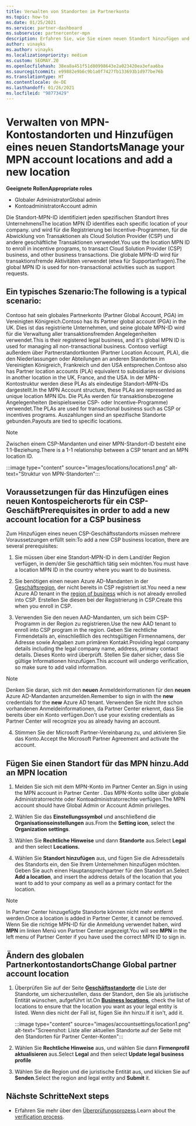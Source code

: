 ```yaml
---
title: Verwalten von Standorten im Partnerkonto
ms.topic: how-to
ms.date: 01/25/2021
ms.service: partner-dashboard
ms.subservice: partnercenter-mpn
description: Erfahren Sie, wie Sie einen neuen Standort hinzufügen und wie die Standort-MPN-ID in Incentive-Programmen, CSP-Geschäftsaktionen, Abonnements und anderen Transaktionen verwendet wird.
author: vinayks
ms.author: vinayks
ms.localizationpriority: medium
ms.custom: SEOMAY.20
ms.openlocfilehash: 38ea8a451f51d80998643e2a023420ea3efaa6ba
ms.sourcegitcommit: e99882e9b6c9b1a0f7427fb133693b1d977be76b
ms.translationtype: HT
ms.contentlocale: de-DE
ms.lasthandoff: 01/26/2021
ms.locfileid: "98773429"
---
```

# <a name="manage-your-mpn-account-locations-and-add-a-new-location"></a><span data-ttu-id="70877-103">Verwalten von MPN-Kontostandorten und Hinzufügen eines neuen Standorts</span><span class="sxs-lookup"><span data-stu-id="70877-103">Manage your MPN account locations and add a new location</span></span>


<span data-ttu-id="70877-104">**Geeignete Rollen**</span><span class="sxs-lookup"><span data-stu-id="70877-104">**Appropriate roles**</span></span>

- <span data-ttu-id="70877-105">Globaler Administrator</span><span class="sxs-lookup"><span data-stu-id="70877-105">Global admin</span></span>
- <span data-ttu-id="70877-106">Kontoadministrator</span><span class="sxs-lookup"><span data-stu-id="70877-106">Account admin</span></span>

<span data-ttu-id="70877-107">Die Standort-MPN-ID identifiziert jeden spezifischen Standort Ihres Unternehmens</span><span class="sxs-lookup"><span data-stu-id="70877-107">The location MPN ID identifies each specific location of your company.</span></span> <span data-ttu-id="70877-108">und wird für die Registrierung bei Incentive-Programmen, für die Abwicklung von Transaktionen als Cloud Solution Provider (CSP) und andere geschäftliche Transaktionen verwendet.</span><span class="sxs-lookup"><span data-stu-id="70877-108">You use the location MPN ID to enroll in incentive programs, to transact Cloud Solution Provider (CSP) business, and other business transactions.</span></span> <span data-ttu-id="70877-109">Die globale MPN-ID wird für transaktionsfremde Aktivitäten verwendet (etwa für Supportanfragen).</span><span class="sxs-lookup"><span data-stu-id="70877-109">The global MPN ID is used for non-transactional activities such as support requests.</span></span>

## <a name="the-following-is-a-typical-scenario"></a><span data-ttu-id="70877-110">Ein typisches Szenario:</span><span class="sxs-lookup"><span data-stu-id="70877-110">The following is a typical scenario:</span></span>

<span data-ttu-id="70877-111">Contoso hat sein globales Partnerkonto (Partner Global Account, PGA) im Vereinigten Königreich.</span><span class="sxs-lookup"><span data-stu-id="70877-111">Contoso has its Partner global account (PGA) in the UK.</span></span> <span data-ttu-id="70877-112">Dies ist das registrierte Unternehmen, und seine globale MPN-ID wird für die Verwaltung aller transaktionsfremden Angelegenheiten verwendet.</span><span class="sxs-lookup"><span data-stu-id="70877-112">This is their registered legal business, and it's global MPN ID is used for managing all non-transactional business.</span></span> <span data-ttu-id="70877-113">Contoso verfügt außerdem über Partnerstandortkonten (Partner Location Account, PLA), die den Niederlassungen oder Abteilungen an anderen Standorten im Vereinigten Königreich, Frankreich und den USA entsprechen.</span><span class="sxs-lookup"><span data-stu-id="70877-113">Contoso also has Partner location accounts (PLA) equivalent to subsidiaries or divisions in another location in the UK, France, and the USA.</span></span> <span data-ttu-id="70877-114">In der MPN-Kontostruktur werden diese PLAs als eindeutige Standort-MPN-IDs dargestellt.</span><span class="sxs-lookup"><span data-stu-id="70877-114">In the MPN Account structure, these PLAs are represented as unique location MPN IDs.</span></span> <span data-ttu-id="70877-115">Die PLAs werden für transaktionsbezogene Angelegenheiten (beispielsweise CSP- oder Incentive-Programme) verwendet.</span><span class="sxs-lookup"><span data-stu-id="70877-115">The PLAs are used for transactional business such as CSP or incentives programs.</span></span> <span data-ttu-id="70877-116">Auszahlungen sind an spezifische Standorte gebunden.</span><span class="sxs-lookup"><span data-stu-id="70877-116">Payouts are tied to specific locations.</span></span> 

>[!NOTE]
><span data-ttu-id="70877-117">Zwischen einem CSP-Mandanten und einer MPN-Standort-ID besteht eine 1:1-Beziehung.</span><span class="sxs-lookup"><span data-stu-id="70877-117">There is a 1-1 relationship between a CSP tenant and an MPN location ID.</span></span>

:::image type="content" source="images/locations/locations1.png" alt-text="Struktur von MPN-Standorten":::

## <a name="prerequisites-in-order-to-add-a-new-account-location-for-a-csp-business"></a><span data-ttu-id="70877-119">Voraussetzungen für das Hinzufügen eines neuen Kontospeicherorts für ein CSP-Geschäft</span><span class="sxs-lookup"><span data-stu-id="70877-119">Prerequisites in order to add a new account location for a CSP business</span></span>

<span data-ttu-id="70877-120">Zum Hinzufügen eines neuen CSP-Geschäftsstandorts müssen mehrere Voraussetzungen erfüllt sein:</span><span class="sxs-lookup"><span data-stu-id="70877-120">To add a new CSP business location, there are several prerequisites:</span></span>

1. <span data-ttu-id="70877-121">Sie müssen über eine Standort-MPN-ID in dem Land/der Region verfügen, in dem/der Sie geschäftlich tätig sein möchten.</span><span class="sxs-lookup"><span data-stu-id="70877-121">You must have a location MPN ID in the country where you want to do business.</span></span>

1. <span data-ttu-id="70877-122">Sie benötigen einen neuen Azure AD-Mandanten in der [Geschäftsregion](regional-authorization-overview.md), der nicht bereits in CSP registriert ist.</span><span class="sxs-lookup"><span data-stu-id="70877-122">You need a new Azure AD tenant in the [region of business](regional-authorization-overview.md) which is not already enrolled into CSP.</span></span> <span data-ttu-id="70877-123">Erstellen Sie diesen bei der Registrierung in CSP.</span><span class="sxs-lookup"><span data-stu-id="70877-123">Create this when you enroll in CSP.</span></span>
 
3. <span data-ttu-id="70877-124">Verwenden Sie den neuen AAD-Mandanten, um sich beim CSP-Programm in der Region zu registrieren.</span><span class="sxs-lookup"><span data-stu-id="70877-124">Use the new AAD tenant to enroll into CSP program in the region.</span></span>
<span data-ttu-id="70877-125">Geben Sie rechtliche Firmendetails an, einschließlich des rechtsgültigen Firmennamens, der Adresse sowie Angaben zum primären Kontakt.</span><span class="sxs-lookup"><span data-stu-id="70877-125">Providing legal company details including the legal company name, address, primary contact details.</span></span> <span data-ttu-id="70877-126">Dieses Konto wird überprüft. Stellen Sie daher sicher, dass Sie gültige Informationen hinzufügen.</span><span class="sxs-lookup"><span data-stu-id="70877-126">This account will undergo verification, so make sure to add valid information.</span></span>

>[!NOTE] 
 ><span data-ttu-id="70877-127">Denken Sie daran, sich mit den **neuen** Anmeldeinformationen für den **neuen** Azure AD-Mandanten anzumelden.</span><span class="sxs-lookup"><span data-stu-id="70877-127">Remember to sign in with the **new** credentials for the **new** Azure AD tenant.</span></span> <span data-ttu-id="70877-128">Verwenden Sie nicht Ihre schon vorhandenen Anmeldeinformationen, da Partner Center erkennt, dass Sie bereits über ein Konto verfügen.</span><span class="sxs-lookup"><span data-stu-id="70877-128">Don't use your existing credentials as Partner Center will recognize you as already having an account.</span></span>

4. <span data-ttu-id="70877-129">Stimmen Sie der Microsoft Partner-Vereinbarung zu, und aktivieren Sie das Konto.</span><span class="sxs-lookup"><span data-stu-id="70877-129">Accept the Microsoft Partner Agreement and activate the account.</span></span>

## <a name="add-an-mpn-location"></a><span data-ttu-id="70877-130">Fügen Sie einen Standort für das MPN hinzu.</span><span class="sxs-lookup"><span data-stu-id="70877-130">Add an MPN location</span></span>

1. <span data-ttu-id="70877-131">Melden Sie sich mit dem MPN-Konto im Partner Center an.</span><span class="sxs-lookup"><span data-stu-id="70877-131">Sign in using the MPN account in Partner Center .</span></span> <span data-ttu-id="70877-132">Das MPN-Konto sollte über globale Administratorrechte oder Kontoadministratorrechte verfügen.</span><span class="sxs-lookup"><span data-stu-id="70877-132">The MPN account should have Global Admin or Account Admin privileges.</span></span> 

1. <span data-ttu-id="70877-133">Wählen Sie das **Einstellungssymbol** und anschließend die **Organisationseinstellungen** aus.</span><span class="sxs-lookup"><span data-stu-id="70877-133">From the **Setting icon**, select the **Organization settings**.</span></span>

2. <span data-ttu-id="70877-134">Wählen Sie **Rechtliche Hinweise** und dann **Standorte** aus.</span><span class="sxs-lookup"><span data-stu-id="70877-134">Select **Legal** and then select **Locations.**</span></span>

3. <span data-ttu-id="70877-135">Wählen Sie **Standort hinzufügen** aus, und fügen Sie die Adressdetails des Standorts ein, den Sie Ihrem Unternehmen hinzufügen möchten. Geben Sie auch einen Hauptansprechpartner für den Standort an.</span><span class="sxs-lookup"><span data-stu-id="70877-135">Select **Add a location**, and insert the address details of the location that you want to add to your company as well as a primary contact for the location.</span></span>

> [!NOTE]
> <span data-ttu-id="70877-136">In Partner Center hinzugefügte Standorte können nicht mehr entfernt werden.</span><span class="sxs-lookup"><span data-stu-id="70877-136">Once a location is added in Partner Center, it cannot be removed.</span></span> <span data-ttu-id="70877-137">Wenn Sie die richtige MPN-ID für die Anmeldung verwendet haben, wird **MPN** im linken Menü von Partner Center angezeigt.</span><span class="sxs-lookup"><span data-stu-id="70877-137">You will see **MPN** in the left menu of Partner Center if you have used the correct MPN ID to sign in.</span></span>

## <a name="change-global-partner-account-location"></a><span data-ttu-id="70877-138">Ändern des globalen Partnerkontostandorts</span><span class="sxs-lookup"><span data-stu-id="70877-138">Change Global partner account location</span></span>

1. <span data-ttu-id="70877-139">Überprüfen Sie auf der Seite **[Geschäftsstandorte](https://partner.microsoft.com/dashboard/account/v3/organization/legalinfo#mpn)** die Liste der Standorte, um sicherzustellen, dass der Standort, den Sie als juristische Entität wünschen, aufgeführt ist.</span><span class="sxs-lookup"><span data-stu-id="70877-139">On **[Business locations](https://partner.microsoft.com/dashboard/account/v3/organization/legalinfo#mpn)**, check the list of locations to ensure that the location you want as your legal entity is listed.</span></span> <span data-ttu-id="70877-140">Wenn dies nicht der Fall ist, fügen Sie ihn hinzu.</span><span class="sxs-lookup"><span data-stu-id="70877-140">If it isn't, add it.</span></span>

   :::image type="content" source="images/accountsettings/location1.png" alt-text="Screenshot: Liste aller aktuellen Standorte auf der Seite mit den Standorten für Partner Center-Konten":::

2. <span data-ttu-id="70877-142">Wählen Sie **Rechtliche Hinweise** aus, und wählen Sie dann **Firmenprofil aktualisieren** aus.</span><span class="sxs-lookup"><span data-stu-id="70877-142">Select **Legal** and then select **Update legal business profile**</span></span>
  
3. <span data-ttu-id="70877-143">Wählen Sie die Region und die juristische Entität aus, und klicken Sie auf **Senden**.</span><span class="sxs-lookup"><span data-stu-id="70877-143">Select the region and legal entity and **Submit** it.</span></span>

  
## <a name="next-steps"></a><span data-ttu-id="70877-144">Nächste Schritte</span><span class="sxs-lookup"><span data-stu-id="70877-144">Next steps</span></span>

- <span data-ttu-id="70877-145">Erfahren Sie mehr über den [Überprüfungsprozess](verification-responses.md).</span><span class="sxs-lookup"><span data-stu-id="70877-145">Learn about the [verification process](verification-responses.md).</span></span>
